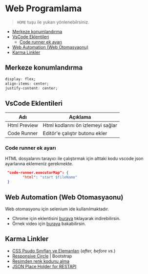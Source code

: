 # Web Programlama <!-- omit in toc -->

> `HOME` tuşu ile yukarı yönlenebilrsiniz.

- [Merkeze konumlandırma](#merkeze-konumland%C4%B1rma)
- [VsCode Eklentileri](#vscode-eklentileri)
  - [Code runner ek ayarı](#code-runner-ek-ayar%C4%B1)
- [Web Automation (Web Otomasyaonu)](#web-automation-web-otomasyaonu)
- [Karma Linkler](#karma-linkler)

## Merkeze konumlandırma

```css
display: flex;
align-items: center;
justify-content: center;
```

## VsCode Eklentileri

| Adı          | Açıklama                          |
| ------------ | --------------------------------- |
| Html Preview | Html kodlarını ön izlemeyi sağlar |
| Code Runner  | Editör'e çalıştır butonu ekler    |

### Code runner ek ayarı

HTML dosyalarını tarayıcı ile çalıştırmak için alttaki kodu vscode json ayarlarına eklemeniz gerekmekte.

```json
 "code-runner.executorMap": {
        "html": "start $fileName"
 }
```

## Web Automation (Web Otomasyaonu)

Web otomasyonu için selenium ide kullanılmaktadır.

- Chrome için eklentisini [buraya](https://chrome.google.com/webstore/detail/selenium-ide/mooikfkahbdckldjjndioackbalphokd) tıklayarak indirebilirsin.
- Örnek video için [buraya](https://www.youtube.com/watch?v=4I7xay_NV8A) bakabilirsin.

## Karma Linkler

- [CSS Psudo Sınıfları ve Elemanları](https://fatihhayrioglu.com/pseudo-siniflari-ve-pseudo-elementleri/) (*after, before vs.*)
- [Responsive Circle](https://codeitdown.com/css-circles/) | Bootstrap
- [Resimden renk kodunu alma](https://html-color-codes.info/colors-from-image/)
- [JSON Place Holder for RESTAPI](https://jsonplaceholder.typicode.com/)